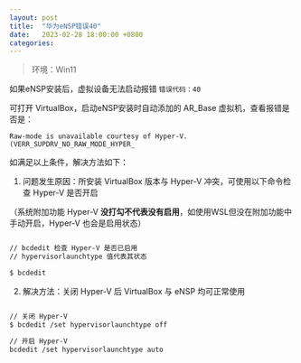 ```yaml
---
layout: post
title:  "华为eNSP错误40"
date:   2023-02-28 18:00:00 +0800
categories: 
---
```


> 环境：Win11

如果eNSP安装后，虚拟设备无法启动报错 `错误代码：40`

可打开 VirtualBox，启动eNSP安装时自动添加的 AR_Base 虚拟机，查看报错是否是：

`Raw-mode is unavailable courtesy of Hyper-V. (VERR_SUPDRV_NO_RAW_MODE_HYPER_`

如满足以上条件，解决方法如下：

1. 问题发生原因：所安装 VirtualBox 版本与 Hyper-V 冲突，可使用以下命令检查 Hyper-V 是否开启

（系统附加功能 Hyper-V **没打勾不代表没有启用**，如使用WSL但没在附加功能中手动开启，Hyper-V 也会是启用状态）
```bash

// bcdedit 检查 Hyper-V 是否已启用
// hypervisorlaunchtype 值代表其状态

$ bcdedit

```
2. 解决方法：关闭 Hyper-V 后 VirtualBox 与 eNSP 均可正常使用

```bash

// 关闭 Hyper-V
$ bcdedit /set hypervisorlaunchtype off

// 开启 Hyper-V
bcdedit /set hypervisorlaunchtype auto
```
